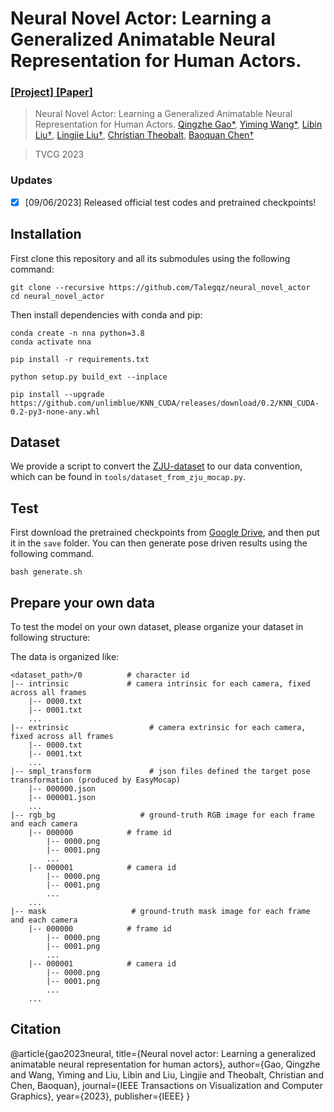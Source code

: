 # Neural Novel Actor: Learning a Generalized Animatable Neural Representation for Human Actors.
### [[Project]](https://talegqz.github.io/neural_novel_actor/)[ [Paper]](https://arxiv.org/abs/2208.11905)


> Neural Novel Actor: Learning a Generalized Animatable Neural Representation for Human Actors.
>[Qingzhe Gao*](https://talegqz.github.io/), [Yiming Wang*](https://19reborn.github.io/), [Libin Liu†](http://libliu.info/), [Lingjie Liu†](https://lingjie0206.github.io/), [Christian Theobalt](http://people.mpi-inf.mpg.de/~theobalt/), [Baoquan Chen†](https://cfcs.pku.edu.cn/baoquan/)

> TVCG 2023

<!-- todo:: add demo gif
<img src="docs/demo.gif" height="342"/> -->
### Updates

- [x] [09/06/2023] Released official test codes and pretrained checkpoints!

## Installation

First clone this repository and all its submodules using the following command:
```
git clone --recursive https://github.com/Talegqz/neural_novel_actor
cd neural_novel_actor
```

Then install dependencies with conda and pip:

```
conda create -n nna python=3.8
conda activate nna

pip install -r requirements.txt

python setup.py build_ext --inplace

pip install --upgrade https://github.com/unlimblue/KNN_CUDA/releases/download/0.2/KNN_CUDA-0.2-py3-none-any.whl

```

## Dataset
We provide a script to convert the [ZJU-dataset](https://github.com/zju3dv/neuralbody/blob/master/INSTALL.md#zju-mocap-dataset) to our data convention, which can be found in `tools/dataset_from_zju_mocap.py`.


## Test
First download the pretrained checkpoints from [Google Drive](https://drive.google.com/file/d/17f1TBhlORBJ5a5b_UK2Bp9He47RZrcls/view?usp=sharing), and then put it in the `save` folder. 
You can then generate pose driven results using the following command.

```
bash generate.sh
```

## Prepare your own data
To test the model on your own dataset, please organize your dataset in following structure:


The data is organized like:
```
<dataset_path>/0          # character id
|-- intrinsic             # camera intrinsic for each camera, fixed across all frames 
    |-- 0000.txt
    |-- 0001.txt
    ...
|-- extrinsic                  # camera extrinsic for each camera, fixed across all frames
    |-- 0000.txt
    |-- 0001.txt
    ...
|-- smpl_transform             # json files defined the target pose transformation (produced by EasyMocap) 
    |-- 000000.json       
    |-- 000001.json  
    ...
|-- rgb_bg                   # ground-truth RGB image for each frame and each camera
    |-- 000000            # frame id
        |-- 0000.png
        |-- 0001.png
        ...
    |-- 000001            # camera id
        |-- 0000.png
        |-- 0001.png
        ...
    ...     
|-- mask                   # ground-truth mask image for each frame and each camera
    |-- 000000            # frame id
        |-- 0000.png
        |-- 0001.png
        ...
    |-- 000001            # camera id
        |-- 0000.png
        |-- 0001.png
        ...
    ...     
```

## Citation

@article{gao2023neural,
  title={Neural novel actor: Learning a generalized animatable neural representation for human actors},
  author={Gao, Qingzhe and Wang, Yiming and Liu, Libin and Liu, Lingjie and Theobalt, Christian and Chen, Baoquan},
  journal={IEEE Transactions on Visualization and Computer Graphics},
  year={2023},
  publisher={IEEE}
}